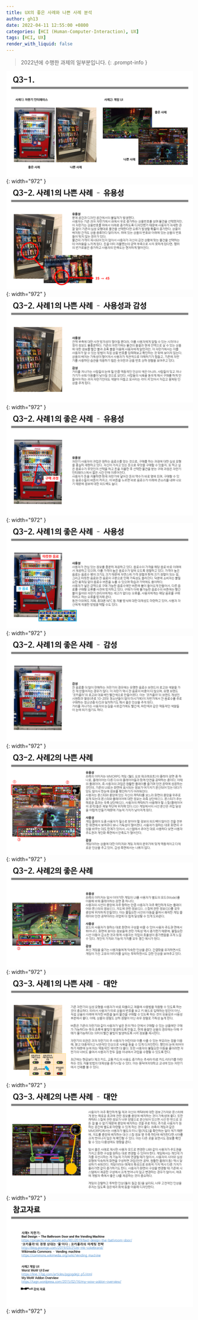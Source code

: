 ```yaml
---
title: UX의 좋은 사례와 나쁜 사례 분석
author: gh13
date: 2022-04-11 12:55:00 +0800
categories: [HCI (Human-Computer-Interaction), UX]
tags: [HCI, UX]
render_with_liquid: false
---
```


> 2022년에 수행한 과제의 일부분입니다.
{: .prompt-info }

![PPT Image](/assets/img/post_img/2022-04-10-01.png){: width="972" }
![PPT Image](/assets/img/post_img/2022-04-10-02.png){: width="972" }
![PPT Image](/assets/img/post_img/2022-04-10-03.png){: width="972" }
![PPT Image](/assets/img/post_img/2022-04-10-04.png){: width="972" }
![PPT Image](/assets/img/post_img/2022-04-10-05.png){: width="972" }
![PPT Image](/assets/img/post_img/2022-04-10-06.png){: width="972" }
![PPT Image](/assets/img/post_img/2022-04-10-07.png){: width="972" }
![PPT Image](/assets/img/post_img/2022-04-10-08.png){: width="972" }
![PPT Image](/assets/img/post_img/2022-04-10-09.png){: width="972" }
![PPT Image](/assets/img/post_img/2022-04-10-10.png){: width="972" }
![PPT Image](/assets/img/post_img/2022-04-10-11.png){: width="972" }
